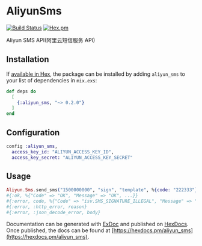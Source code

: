 # AliyunSms

[![Build Status](https://semaphoreci.com/api/v1/ug0/aliyun_sms/branches/master/shields_badge.svg)](https://semaphoreci.com/ug0/aliyun_sms)
[![Hex.pm](https://img.shields.io/hexpm/v/aliyun_sms.svg)](https://hex.pm/packages/aliyun_sms)

Aliyun SMS API(阿里云短信服务 API)

## Installation

If [available in Hex](https://hex.pm/docs/publish), the package can be installed
by adding `aliyun_sms` to your list of dependencies in `mix.exs`:

```elixir
def deps do
  [
    {:aliyun_sms, "~> 0.2.0"}
  ]
end
```

## Configuration
```elixir
config :aliyun_sms,
  access_key_id: "ALIYUN_ACCESS_KEY_ID",
  access_key_secret: "ALIYUN_ACCESS_KEY_SECRET"
```

## Usage

```elixir
Aliyun.Sms.send_sms("1500000000", "sign", "template", %{code: "222333"})
#{:ok, %{"Code" => "OK", "Message" => "OK", ...}}
#{:error, code, %{"Code" => "isv.SMS_SIGNATURE_ILLEGAL", "Message" => "短信签名不合法"}}
#{:error, :http_error, reason}
#{:error, :json_decode_error, body}
```


Documentation can be generated with [ExDoc](https://github.com/elixir-lang/ex_doc)
and published on [HexDocs](https://hexdocs.pm). Once published, the docs can
be found at [https://hexdocs.pm/aliyun_sms](https://hexdocs.pm/aliyun_sms).

